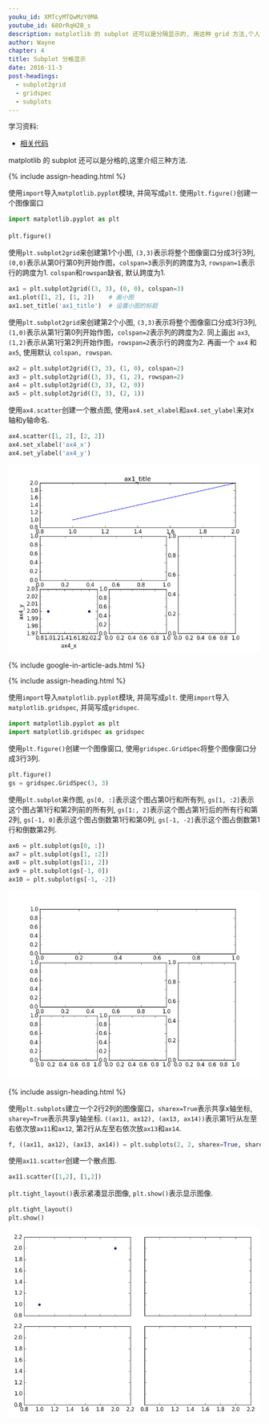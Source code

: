```yaml
---
youku_id: XMTcyMTQwMzY0MA
youtube_id: 68OrRqH2B_s
description: matplotlib 的 subplot 还可以是分隔显示的, 用这种 grid 方法,个人觉得比之前那种方法要方便.
author: Wayne
chapter: 4
title: Subplot 分格显示
date: 2016-11-3
post-headings:
  - subplot2grid
  - gridspec
  - subplots
---
```


学习资料:
  * [相关代码](https://github.com/MorvanZhou/tutorials/blob/master/matplotlibTUT/plt16_grid_subplot.py)

matplotlib 的 subplot 还可以是分格的,这里介绍三种方法.


{% include assign-heading.html %}

使用`import`导入`matplotlib.pyplot`模块, 并简写成`plt`. 使用`plt.figure()`创建一个图像窗口

```python
import matplotlib.pyplot as plt

plt.figure()
```

使用`plt.subplot2grid`来创建第1个小图, `(3,3)`表示将整个图像窗口分成3行3列, `(0,0)`表示从第0行第0列开始作图，`colspan=3`表示列的跨度为3, `rowspan=1`表示行的跨度为1. 
`colspan`和`rowspan`缺省, 默认跨度为1. 

```python
ax1 = plt.subplot2grid((3, 3), (0, 0), colspan=3)
ax1.plot([1, 2], [1, 2])    # 画小图
ax1.set_title('ax1_title')  # 设置小图的标题
```

使用`plt.subplot2grid`来创建第2个小图, `(3,3)`表示将整个图像窗口分成3行3列, `(1,0)`表示从第1行第0列开始作图，`colspan=2`表示列的跨度为2.
同上画出 `ax3`, `(1,2)`表示从第1行第2列开始作图，`rowspan=2`表示行的跨度为2. 再画一个 `ax4` 和 `ax5`, 使用默认 `colspan, rowspan`.

```python
ax2 = plt.subplot2grid((3, 3), (1, 0), colspan=2)
ax3 = plt.subplot2grid((3, 3), (1, 2), rowspan=2)
ax4 = plt.subplot2grid((3, 3), (2, 0))
ax5 = plt.subplot2grid((3, 3), (2, 1))
```

使用`ax4.scatter`创建一个散点图, 使用`ax4.set_xlabel`和`ax4.set_ylabel`来对x轴和y轴命名.

```python
ax4.scatter([1, 2], [2, 2])
ax4.set_xlabel('ax4_x')
ax4.set_ylabel('ax4_y')
```

<img class="course-image" src="/static/results/plt/4_2_1.png" alt="{{ page.title }}{% increment image-count %}">

{% include google-in-article-ads.html %}

{% include assign-heading.html %}

使用`import`导入`matplotlib.pyplot`模块, 并简写成`plt`.
使用`import`导入`matplotlib.gridspec`, 并简写成`gridspec`.

```python
import matplotlib.pyplot as plt
import matplotlib.gridspec as gridspec
```

使用`plt.figure()`创建一个图像窗口, 使用`gridspec.GridSpec`将整个图像窗口分成3行3列. 

```python
plt.figure()
gs = gridspec.GridSpec(3, 3)
```

使用`plt.subplot`来作图, `gs[0, :]`表示这个图占第0行和所有列, `gs[1, :2]`表示这个图占第1行和第2列前的所有列, 
`gs[1:, 2]`表示这个图占第1行后的所有行和第2列, `gs[-1, 0]`表示这个图占倒数第1行和第0列, `gs[-1, -2]`表示这个图占倒数第1行和倒数第2列. 

```python
ax6 = plt.subplot(gs[0, :])
ax7 = plt.subplot(gs[1, :2])
ax8 = plt.subplot(gs[1:, 2])
ax9 = plt.subplot(gs[-1, 0])
ax10 = plt.subplot(gs[-1, -2])
```

<img class="course-image" src="/static/results/plt/4_2_2.png" alt="{{ page.title }}{% increment image-count %}">

{% include assign-heading.html %}

使用`plt.subplots`建立一个2行2列的图像窗口，`sharex=True`表示共享x轴坐标, `sharey=True`表示共享y轴坐标. 
`((ax11, ax12), (ax13, ax14))`表示第1行从左至右依次放`ax11`和`ax12`, 第2行从左至右依次放`ax13`和`ax14`. 

```python
f, ((ax11, ax12), (ax13, ax14)) = plt.subplots(2, 2, sharex=True, sharey=True)
```

使用`ax11.scatter`创建一个散点图. 

```python
ax11.scatter([1,2], [1,2])
```

`plt.tight_layout()`表示紧凑显示图像, `plt.show()`表示显示图像. 

```python
plt.tight_layout()
plt.show()
```

<img class="course-image" src="/static/results/plt/4_2_3.png" alt="{{ page.title }}{% increment image-count %}">